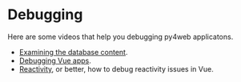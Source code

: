 # Debugging

Here are some videos that help you debugging py4web applicatons. 

* [Examining the database content](https://drive.google.com/file/d/1KQjvLoIZLP5JyMUKKlkCg2TAi-p3jvqZ/view?usp=sharing).
* [Debugging Vue apps](https://drive.google.com/file/d/1ZSIfKdI1C_hBaSeV2wp_uAGpIju66inD/view?usp=sharing). 
* [Reactivity](https://youtu.be/4Rc_33ee9Yc), or better, how to debug reactivity issues in Vue. 



